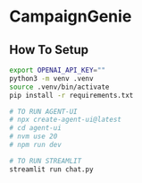 # CampaignGenie

## How To Setup

```bash
export OPENAI_API_KEY=""
python3 -m venv .venv
source .venv/bin/activate
pip install -r requirements.txt
```

```bash
# TO RUN AGENT-UI
# npx create-agent-ui@latest
# cd agent-ui
# nvm use 20
# npm run dev
```

```bash
# TO RUN STREAMLIT
streamlit run chat.py
```